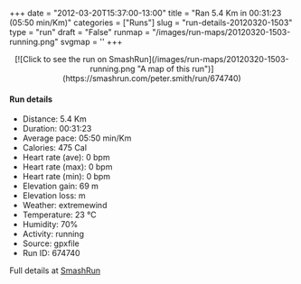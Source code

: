 +++
date = "2012-03-20T15:37:00-13:00"
title = "Ran 5.4 Km in 00:31:23 (05:50 min/Km)"
categories = ["Runs"]
slug = "run-details-20120320-1503"
type = "run"
draft = "False"
runmap = "/images/run-maps/20120320-1503-running.png"
svgmap = '<polyline points="0 61, 2 69, 4 70, 11 64, 24 49, 41 44, 51 48, 57 42, 59 38, 61 38, 86 38, 100 41, 97 39, 93 38, 90 38, 52 36, 46 35, 19 30, 16 35, 12 34, 7 34, 14 42, 14 44, 1 55, 1 60">'
+++



<!--more-->

<center>
[![Click to see the run on SmashRun](/images/run-maps/20120320-1503-running.png "A map of this run")](https://smashrun.com/peter.smith/run/674740)
</center>

#### Run details

* Distance: 5.4 Km
* Duration: 00:31:23
* Average pace: 05:50 min/Km
* Calories: 475 Cal
* Heart rate (ave): 0 bpm
* Heart rate (max): 0 bpm
* Heart rate (min): 0 bpm
* Elevation gain: 69 m
* Elevation loss:  m
* Weather: extremewind
* Temperature: 23 &deg;C
* Humidity: 70%
* Activity: running
* Source: gpxfile
* Run ID: 674740

Full details at [SmashRun](https://smashrun.com/peter.smith/run/674740)